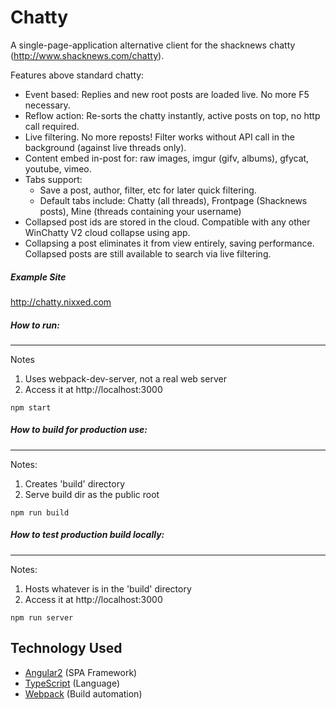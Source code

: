 Chatty
====
A single-page-application alternative client for the shacknews chatty (http://www.shacknews.com/chatty).

Features above standard chatty:
* Event based: Replies and new root posts are loaded live. No more F5 necessary.
* Reflow action: Re-sorts the chatty instantly, active posts on top, no http call required.
* Live filtering. No more reposts! Filter works without API call in the background (against live threads only).
* Content embed in-post for: raw images, imgur (gifv, albums), gfycat, youtube, vimeo.
* Tabs support:
  * Save a post, author, filter, etc for later quick filtering.
  * Default tabs include: Chatty (all threads), Frontpage (Shacknews posts), Mine (threads containing your username)
* Collapsed post ids are stored in the cloud. Compatible with any other WinChatty V2 cloud collapse using app.
* Collapsing a post eliminates it from view entirely, saving performance. Collapsed posts are still available to search via live filtering.

##### Example Site
http://chatty.nixxed.com

##### How to run:
---------
Notes
  1. Uses webpack-dev-server, not a real web server
  2. Access it at http://localhost:3000
~~~~
npm start
~~~~

##### How to build for production use:
---------
Notes:
  1. Creates 'build' directory
  2. Serve build dir as the public root
~~~~
npm run build
~~~~

##### How to test production build locally:
---------
Notes:
  1. Hosts whatever is in the 'build' directory
  2. Access it at http://localhost:3000
~~~~
npm run server
~~~~

Technology Used
---

* [Angular2](https://angular.io/) (SPA Framework)
* [TypeScript](https://github.com/Microsoft/TypeScript) (Language)
* [Webpack](http://webpack.github.io/docs/) (Build automation)
